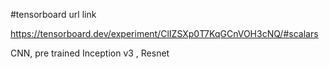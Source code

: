 #tensorboard url link

https://tensorboard.dev/experiment/ClIZSXp0T7KqGCnVOH3cNQ/#scalars


CNN, pre trained Inception v3 , Resnet
